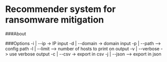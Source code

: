 # Recommender system for ransomware mitigation

###About



###Options
    -i | --ip      -> IP input
    -d | --domain  -> domain input
    -p | --path    –> config path
    -l | --limit   –> number of hosts to print on output
    -v | --verbose -> use verbose output
    -c | --csv     -> export in csv
    -j | --json    –> export in json
